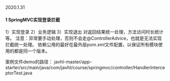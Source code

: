2020.1.31
#### 1 SpringMVC实现登录拦截
  1）实现登录
  2）业务逻辑
  3）实现退出
  对返回结果统一处理，方法访问时长统计等。
  注意：异常要手动处理，否则不会走@ControllerAdvice，也就是无法实现拦截统一处理。
  依赖公用的最好在最外层pom.xml文件配置，以保证所有模块使用的都是同一个版本。
  
  案例文件demo的路径：
  javhl-master/app-starter/src/main/java/com/javhl/course/springmvc/controller/HandlerInterceptorTest.java